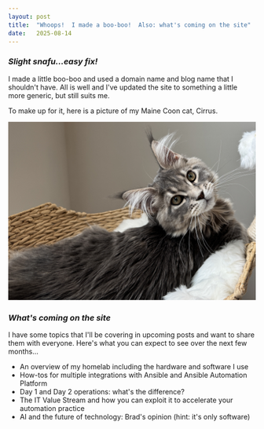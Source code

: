 ```yaml
---
layout: post
title:  "Whoops!  I made a boo-boo!  Also: what's coming on the site"
date:   2025-08-14
---
```

### *Slight snafu...easy fix!*

I made a little boo-boo and used a domain name and blog name that I shouldn't have.  All is well and I've updated the site to something a little more generic, but still suits me.
<!-- endexcerpt -->

To make up for it, here is a picture of my Maine Coon cat, Cirrus.

![Picture of Cirrus on cat tree](/assets/images/8-14-25/cirrus_tree.jpg)

### *What's coming on the site*

I have some topics that I'll be covering in upcoming posts and want to share them with everyone.  Here's what you can expect to see over the next few months...

* An overview of my homelab including the hardware and software I use
* How-tos for multiple integrations with Ansible and Ansible Automation Platform
* Day 1 and Day 2 operations: what's the difference?
* The IT Value Stream and how you can exploit it to accelerate your automation practice
* AI and the future of technology: Brad's opinion (hint: it's only software)
